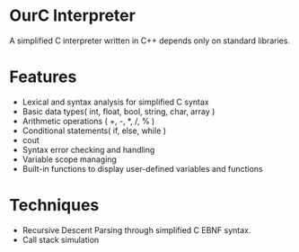 # OurC Interpreter

A simplified C interpreter written in C++ depends only on standard libraries.

# Features
- Lexical and syntax analysis for simplified C syntax
- Basic data types( int, float, bool, string, char, array )
- Arithmetic operations ( +, -, *, /, % )
- Conditional statements( if, else, while ) 
- cout
- Syntax error checking and handling
- Variable scope managing
- Built-in functions to display user-defined variables and functions

# Techniques
- Recursive Descent Parsing through simplified C EBNF syntax.
- Call stack simulation
